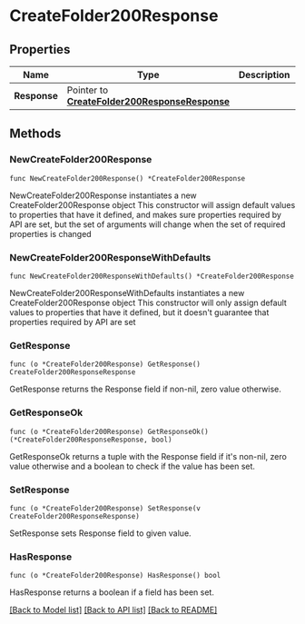 # CreateFolder200Response

## Properties

Name | Type | Description | Notes
------------ | ------------- | ------------- | -------------
**Response** | Pointer to [**CreateFolder200ResponseResponse**](CreateFolder200ResponseResponse.md) |  | [optional] 

## Methods

### NewCreateFolder200Response

`func NewCreateFolder200Response() *CreateFolder200Response`

NewCreateFolder200Response instantiates a new CreateFolder200Response object
This constructor will assign default values to properties that have it defined,
and makes sure properties required by API are set, but the set of arguments
will change when the set of required properties is changed

### NewCreateFolder200ResponseWithDefaults

`func NewCreateFolder200ResponseWithDefaults() *CreateFolder200Response`

NewCreateFolder200ResponseWithDefaults instantiates a new CreateFolder200Response object
This constructor will only assign default values to properties that have it defined,
but it doesn't guarantee that properties required by API are set

### GetResponse

`func (o *CreateFolder200Response) GetResponse() CreateFolder200ResponseResponse`

GetResponse returns the Response field if non-nil, zero value otherwise.

### GetResponseOk

`func (o *CreateFolder200Response) GetResponseOk() (*CreateFolder200ResponseResponse, bool)`

GetResponseOk returns a tuple with the Response field if it's non-nil, zero value otherwise
and a boolean to check if the value has been set.

### SetResponse

`func (o *CreateFolder200Response) SetResponse(v CreateFolder200ResponseResponse)`

SetResponse sets Response field to given value.

### HasResponse

`func (o *CreateFolder200Response) HasResponse() bool`

HasResponse returns a boolean if a field has been set.


[[Back to Model list]](../README.md#documentation-for-models) [[Back to API list]](../README.md#documentation-for-api-endpoints) [[Back to README]](../README.md)


